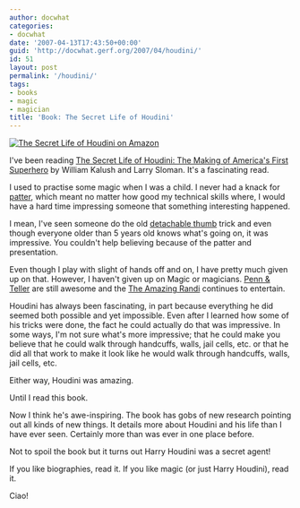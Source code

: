 ```yaml
---
author: docwhat
categories:
- docwhat
date: '2007-04-13T17:43:50+00:00'
guid: 'http://docwhat.gerf.org/2007/04/houdini/'
id: 51
layout: post
permalink: '/houdini/'
tags:
- books
- magic
- magician
title: 'Book: The Secret Life of Houdini'
---
```


[![*The Secret Life of Houdini* on
Amazon](https://ws-na.amazon-adsystem.com/widgets/q?_encoding=UTF8&MarketPlace=US&ASIN=0743272072&ServiceVersion=20070822&ID=AsinImage&WS=1&Format=_SL160_&tag=thedocwha-20)](https://www.amazon.com/gp/product/0743272072/ref=as_li_tl?ie=UTF8&camp=1789&creative=9325&creativeASIN=0743272072&linkCode=as2&tag=thedocwha-20&linkId=5ff178fdcc7503b2bef47e578f0eb2b7)
<img src="https://ir-na.amazon-adsystem.com/e/ir?t=thedocwha-20&l=am2&o=1&a=0743272072" width="1" height="1" border="0" alt="Amazon bug" style="border:none !important; margin:0px !important;" />

I've been reading [The Secret Life of Houdini: The Making of America's
First Superhero](http://amzn.to/2nRkT1Y) by William Kalush and Larry
Sloman. It's a fascinating read.

I used to practise some magic when I was a child. I never had a knack
for [patter](http://en.wikipedia.org/wiki/Patter), which meant no matter
how good my technical skills where, I would have a hard time impressing
someone that something interesting happened.

I mean, I've seen someone do the old [detachable
thumb](http://en.wikipedia.org/wiki/Detachable_thumb) trick and even
though everyone older than 5 years old knows what's going on, it was
impressive. You couldn't help believing because of the patter and
presentation.

Even though I play with slight of hands off and on, I have pretty much
given up on that. However, I haven't given up on Magic or magicians.
[Penn & Teller](http://www.pennandteller.com/) are still awesome and the
[The Amazing Randi](http://www.randi.org/) continues to entertain.

Houdini has always been fascinating, in part because everything he did
seemed both possible and yet impossible. Even after I learned how some
of his tricks were done, the fact he could actually do that was
impressive. In some ways, I'm not sure what's more impressive; that he
could make you believe that he could walk through handcuffs, walls, jail
cells, etc. or that he did all that work to make it look like he would
walk through handcuffs, walls, jail cells, etc.

Either way, Houdini was amazing.

Until I read this book.

Now I think he's awe-inspiring. The book has gobs of new research
pointing out all kinds of new things. It details more about Houdini and
his life than I have ever seen. Certainly more than was ever in one
place before.

Not to spoil the book but it turns out Harry Houdini was a secret agent!

If you like biographies, read it. If you like magic (or just Harry
Houdini), read it.

Ciao!

